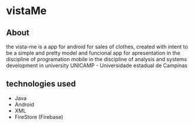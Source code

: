 # vistaMe

## About

the vista-me is a app for android for sales of clothes, created with intent to be a simple and 
pretty model and funcional app for apresentation in the discipline of programation mobile in the discipline 
of analysis and systems development in university UNICAMP - Universidade estadual de Campinas

## technologies used

- Java
- Android 
- XML
- FireStore (Firebase)

